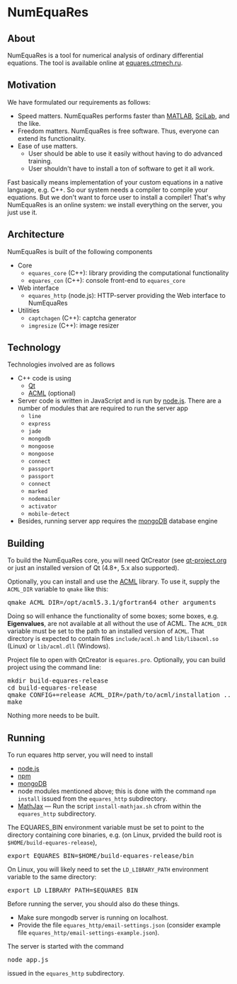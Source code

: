 # NumEquaRes

## About

NumEquaRes is a tool for numerical analysis of ordinary differential equations.
The tool is available online at [equares.ctmech.ru](http://equares.ctmech.ru).

## Motivation

We have formulated our requirements as follows:
* Speed matters. NumEquaRes performs faster than
  [MATLAB](http://www.mathworks.com/products/matlab/),
  [SciLab](http://www.scilab.org/), and the like.
* Freedom matters. NumEquaRes is free software. Thus, everyone can extend its functionality.
* Ease of use matters.
  * User should be able to use it easily without having to do advanced training.
  * User shouldn't have to install a ton of software to get it all work.

Fast basically means implementation of your custom equations in a native language, e.g. C++. So our system needs a compiler to compile your equations.
But we don't want to force user to install a compiler! That's why NumEquaRes is an online system: we install everything on the server, you just use it.


## Architecture

NumEquaRes is built of the following components
* Core
  * ```equares_core``` (C++): library providing the computational functionality
  * ```equares_con``` (C++): console front-end to ```equares_core```
* Web interface
  * ```equares_http``` (node.js): HTTP-server providing the Web interface to NumEquaRes
* Utilities
  * ```captchagen``` (C++): captcha generator
  * ```imgresize``` (C++): image resizer

## Technology
Technologies involved are as follows
* C++ code is using
  * [Qt](http://qt-project.org/)
  * [ACML](http://developer.amd.com/tools-and-sdks/cpu-development/amd-core-math-library-acml/) (optional)
* Server code is written in JavaScript and is run by [node.js](http://nodejs.org/). There are a number of modules that are required to run the server app
  *  ```line```
  *  ```express```
  *  ```jade```
  *  ```mongodb```
  *  ```mongoose```
  *  ```mongoose```
  *  ```connect```
  *  ```passport```
  *  ```passport```
  *  ```connect```
  *  ```marked```
  *  ```nodemailer```
  *  ```activator```
  *  ```mobile-detect```
* Besides, running server app requires the [mongoDB](http://www.mongodb.org/) database engine

## Building
To build the NumEquaRes core, you will need QtCreator (see [qt-project.org](http://qt-project.org/)
or just an installed version of Qt (4.8+, 5.x also supported).

Optionally, you can install and use the [ACML](http://developer.amd.com/tools-and-sdks/cpu-development/amd-core-math-library-acml/) library.
To use it, supply the ```ACML_DIR``` variable to ```qmake``` like this:
<pre>
qmake ACML_DIR=/opt/acml5.3.1/gfortran64 other arguments
</pre>
Doing so will enhance the functionality of some boxes; some boxes, e.g. **Eigenvalues**, are not available at all without the use of ACML.
The ```ACML_DIR``` variable must be set to the path to an installed version of ```ACML```. That directory is expected to contain
files ```include/acml.h``` and ```lib/libacml.so``` (Linux) or ```lib/acml.dll``` (Windows).

Project file to open with QtCreator is ```equares.pro```.
Optionally, you can build project using the command line:
<pre>
mkdir build-equares-release
cd build-equares-release
qmake CONFIG+=release ACML_DIR=/path/to/acml/installation ../equares/equares.pro
make
</pre>

Nothing more needs to be built.

## Running
To run equares http server, you will need to install
* [node.js](http://nodejs.org/)
* [npm](https://www.npmjs.org/)
* [mongoDB](http://www.mongodb.org/)
* node modules mentioned above; this is done with the command ```npm install``` issued from the ```equares_http``` subdirectory.
* [MathJax](https://www.mathjax.org/) &mdash; Run the script ```install-mathjax.sh``` cfrom within the ```equares_http``` subdirectory.

The EQUARES_BIN environment variable must be set to point to the directory containing  core binaries, e.g. (on Linux, prvided
the build root is ```$HOME/build-equares-release```),
<pre>
export EQUARES_BIN=$HOME/build-equares-release/bin
</pre>
On Linux, you will likely need to set the ```LD_LIBRARY_PATH``` environment variable to the same directory:
<pre>
export LD_LIBRARY_PATH=$EQUARES_BIN
</pre>

Before running the server, you should also do these things.
* Make sure mongodb server is running on localhost.
* Provide the file ```equares_http/email-settings.json``` (consider example file ```equares_http/email-settings-example.json```).

The server is started with the command
<pre>
node app.js
</pre>
issued in the ```equares_http``` subdirectory.
